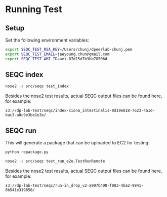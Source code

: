 # Running Test

## Setup

Set the following environment variables:

```bash
export SEQC_TEST_RSA_KEY=/Users/chunj/dpeerlab-chunj.pem
export SEQC_TEST_EMAIL=jaeyoung.chun@gmail.com
export SEQC_TEST_AMI_ID=ami-07d15d7b3bb78506d
```

## SEQC index

```bash
nose2 -s src/seqc test_index
```

Besides the nose2 test results, actual SEQC output files can be found here, for example:

```
s3://dp-lab-test/seqc/index-ciona_intestinalis-0d19e818-7623-4a1d-bac3-a8c9e3be1e3e/
```

## SEQC run

This will generate a package that can be uploaded to EC2 for testing:

```bash
python repackage.py
```

```bash
nose2 -s src/seqc test_run_e2e.TestRunRemote
```

Besides the nose2 test results, actual SEQC output files can be found here, for example:

```
s3://dp-lab-test/seqc/run-in_drop_v2-a997b408-f883-4ba2-9941-8b541e319850/
```
